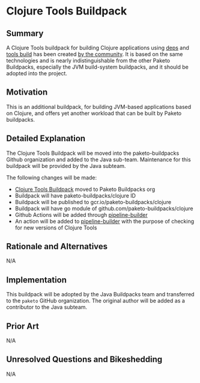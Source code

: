 # Clojure Tools Buildpack

## Summary

A Clojure Tools buildpack for building Clojure applications using [deps][d] and [tools build][t] has been created [by the community][b].  It is based on the same technologies and is nearly indistinguishable from the other Paketo Buildpacks, especially the JVM build-system buildpacks, and it should be adopted into the project.

[d]: https://clojure.org/guides/deps_and_cli
[t]: https://clojure.org/guides/tools_build
[b]: https://github.com/eddumelendez/clojure

## Motivation

This is an additional buildpack, for building JVM-based applications based on Clojure, and offers yet another workload that can be built by Paketo buildpacks.

## Detailed Explanation

The Clojure Tools Buildpack will be moved into the paketo-buildpacks Github organization and added to the Java sub-team. Maintenance for this buildpack will be provided by the Java subteam.

The following changes will be made:

* [Clojure Tools Buildpack][b] moved to Paketo Buildpacks org
* Buildpack will have paketo-buildpacks/clojure ID
* Buildpack will be published to gcr.io/paketo-buildpacks/clojure
* Buildpack will have go module of github.com/paketo-buildpacks/clojure
* Github Actions will be added through [pipeline-builder][p]
* An action will be added to [pipeline-builder][p] with the purpose of checking for new versions of Clojure Tools

[b]: https://github.com/eddumelendez/clojure
[p]: https://github.com/paketo-buildpacks/pipeline-builder

## Rationale and Alternatives

N/A

## Implementation

This buildpack will be adopted by the Java Buildpacks team and transferred to the `paketo` GitHub organization.  The original author will be added as a contributor to the Java subteam.

## Prior Art

N/A

## Unresolved Questions and Bikeshedding

N/A

